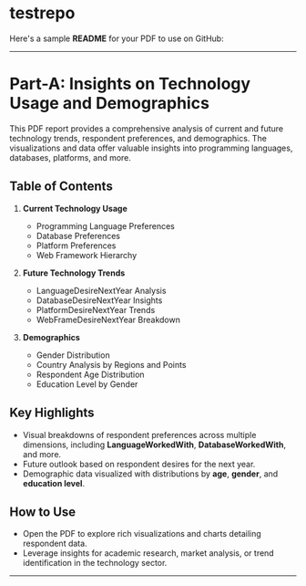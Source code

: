 # testrepo
Here's a sample **README** for your PDF to use on GitHub:

---

# Part-A: Insights on Technology Usage and Demographics

This PDF report provides a comprehensive analysis of current and future technology trends, respondent preferences, and demographics. The visualizations and data offer valuable insights into programming languages, databases, platforms, and more.

## Table of Contents

1. **Current Technology Usage**  
   - Programming Language Preferences  
   - Database Preferences  
   - Platform Preferences  
   - Web Framework Hierarchy 

2. **Future Technology Trends**  
   - LanguageDesireNextYear Analysis  
   - DatabaseDesireNextYear Insights  
   - PlatformDesireNextYear Trends  
   - WebFrameDesireNextYear Breakdown  

3. **Demographics**  
   - Gender Distribution  
   - Country Analysis by Regions and Points  
   - Respondent Age Distribution  
   - Education Level by Gender  

## Key Highlights

- Visual breakdowns of respondent preferences across multiple dimensions, including **LanguageWorkedWith**, **DatabaseWorkedWith**, and more.
- Future outlook based on respondent desires for the next year.
- Demographic data visualized with distributions by **age**, **gender**, and **education level**.

## How to Use

- Open the PDF to explore rich visualizations and charts detailing respondent data.  
- Leverage insights for academic research, market analysis, or trend identification in the technology sector.

---

